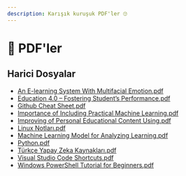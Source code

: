 ```yaml
---
description: Karışık kuruşuk PDF'ler 🙄
---
```


# 🧾 PDF'ler


<!--Index-->

## Harici Dosyalar

- [An E-learning System With Multifacial Emotion.pdf](./An%20E-learning%20System%20With%20Multifacial%20Emotion.pdf)
- [Education 4.0 – Fostering Student’s Performance.pdf](./Education%204.0%20%E2%80%93%20Fostering%20Student%E2%80%99s%20Performance.pdf)
- [Github Cheat Sheet.pdf](./Github%20Cheat%20Sheet.pdf)
- [Importance of Including Practical Machine Learning.pdf](./Importance%20of%20Including%20Practical%20Machine%20Learning.pdf)
- [Improving of Personal Educational Content Using.pdf](./Improving%20of%20Personal%20Educational%20Content%20Using.pdf)
- [Linux Notları.pdf](./Linux%20Notlar%C4%B1.pdf)
- [Machine Learning Model for Analyzing Learning.pdf](./Machine%20Learning%20Model%20for%20Analyzing%20Learning.pdf)
- [Python.pdf](./Python.pdf)
- [Türkçe Yapay Zeka Kaynakları.pdf](./T%C3%BCrk%C3%A7e%20Yapay%20Zeka%20Kaynaklar%C4%B1.pdf)
- [Visual Studio Code Shortcuts.pdf](./Visual%20Studio%20Code%20Shortcuts.pdf)
- [Windows PowerShell Tutorial for Beginners.pdf](./Windows%20PowerShell%20Tutorial%20for%20Beginners.pdf)


<!--Index-->
